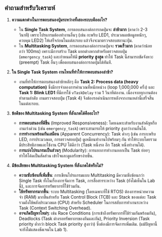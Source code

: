 ## คำถามสำหรับวิเคราะห์

1.  **ความแตกต่างในการตอบสนองปุ่มระหว่างทั้งสองระบบคืออะไร?**
    * ใน **Single Task System**, การตอบสนองต่อการกดปุ่มจะ **ล่าช้ามาก** (คาดว่า 2-3 วินาที) เพราะโปรแกรมต้องทำงานอื่นๆ (เช่น กะพริบ LED1, ประมวลผลข้อมูลหนักๆ, ควบคุม LED2) ให้เสร็จก่อนในแต่ละรอบ แล้วจึงจะมาตรวจสอบสถานะปุ่ม.
    * ใน **Multitasking System**, การตอบสนองต่อการกดปุ่มจะ **รวดเร็วมาก** (คาดว่าน้อยกว่า 100ms) เพราะมีการสร้าง Task แยกต่างหากสำหรับตรวจสอบปุ่ม (`emergency_task`) และกำหนดให้มี **priority สูงสุด** ทำให้ Task นี้สามารถขัดจังหวะ (preempt) Task อื่นๆ เพื่อตอบสนองต่อการกดปุ่มได้ทันที.

2.  **ใน Single Task System งานไหนที่ทำให้การตอบสนองล่าช้า?**
    * งานที่ทำให้การตอบสนองล่าช้าหลักๆ คือ **Task 2: Process data (heavy computation)** ซึ่งมีการจำลองการคำนวณที่หนักหน่วง (loop 1,000,000 ครั้ง) และ **Task 1: Blink LED1** ที่มีการใช้ `vTaskDelay` รวม 1 วินาทีต่องาน. เนื่องจากทุกงานต้องทำตามลำดับ งานตรวจสอบปุ่ม (Task 4) จึงต้องรอดำเนินการหลังจากงานเหล่านี้เสร็จสิ้นในแต่ละรอบ.

3.  **ข้อดีของ Multitasking System ที่สังเกตได้คืออะไร?**
    * **การตอบสนองที่ดีขึ้น** (Improved Responsiveness): โดยเฉพาะสำหรับงานสำคัญหรืองานเร่งด่วน (เช่น `emergency_task`) เพราะสามารถให้ priority สูงกว่างานอื่นได้.
    * **การทำงานพร้อมกันเสมือน** (Apparent Concurrency): Task ต่างๆ (เช่น การกะพริบ LED, การประมวลผล, การตรวจสอบปุ่ม) ดูเหมือนทำงานไปพร้อมๆ กัน ทำให้ระบบโดยรวมมีประสิทธิภาพและใช้งาน CPU ได้ดีกว่า (Task หนึ่งรอ อีก Task หนึ่งทำงานได้).
    * **การแบ่งโปรแกรมเป็นส่วนๆ** (Modularity): การแยกการทำงานออกเป็น Task ย่อยๆ ทำให้โค้ดเป็นสัดส่วน เข้าใจและดูแลรักษาง่ายขึ้น.

4.  **มีข้อเสียของ Multitasking System ที่สังเกตได้หรือไม่?**
    * **ความซับซ้อนที่เพิ่มขึ้น**: การเขียนโปรแกรมแบบ Multitasking มีความซับซ้อนกว่า Single Task ทั้งในเรื่องการจัดการ Task, การสื่อสารระหว่าง Task (ยังไม่เห็นใน Lab นี้), และการจัดการทรัพยากรที่ใช้ร่วมกัน.
    * **ใช้ทรัพยากรมากขึ้น**: ระบบ Multitasking (โดยเฉพาะที่ใช้ RTOS) ต้องการหน่วยความจำ (RAM) มากขึ้นสำหรับ Task Control Block (TCB) และ Stack ของแต่ละ Task รวมถึงใช้พลังประมวลผล (CPU) สำหรับ Scheduler ในการสลับการทำงานระหว่าง Task (Context Switching Overhead).
    * **อาจเกิดปัญหาใหม่ๆ**: เช่น Race Conditions (การเข้าถึงทรัพยากรที่ใช้ร่วมกันพร้อมกัน), Deadlocks (Task ต่างรอทรัพยากรของกันและกัน), Priority Inversion (Task priority ต่ำกว่า block Task priority สูงกว่า) ซึ่งต้องมีการจัดการเพิ่มเติม. (แม้ปัญหานี้จะยังไม่แสดงชัดเจนใน Lab 1).